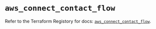 # `aws_connect_contact_flow`

Refer to the Terraform Registory for docs: [`aws_connect_contact_flow`](https://registry.terraform.io/providers/hashicorp/aws/5.29.0/docs/resources/connect_contact_flow).
